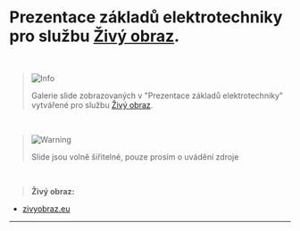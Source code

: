 # Prezentace základů elektrotechniky pro službu [Živý obraz](https://zivyobraz.eu).

&nbsp;

> <picture>
>   <source media="(prefers-color-scheme: light)" srcset="https://raw.githubusercontent.com/Mqxx/GitHub-Markdown/main/blockquotes/badge/light-theme/info.svg">
>   <img alt="Info" src="https://raw.githubusercontent.com/Mqxx/GitHub-Markdown/main/blockquotes/badge/dark-theme/info.svg">
> </picture><br>
> 
> Galerie slide zobrazovaných v "Prezentace základů elektrotechniky" vytvářené pro službu [Živý obraz](https://zivyobraz.eu).
>

&nbsp;

> <picture>
>   <source media="(prefers-color-scheme: light)" srcset="https://raw.githubusercontent.com/Mqxx/GitHub-Markdown/main/blockquotes/badge/light-theme/warning.svg">
>   <img alt="Warning" src="https://raw.githubusercontent.com/Mqxx/GitHub-Markdown/main/blockquotes/badge/dark-theme/warning.svg">
> </picture><br>
>
> Slide jsou volně šiřitelné, pouze prosím o uvádění zdroje

&nbsp;

> **Živý obraz:**
> 
- [zivyobraz.eu](https://zivyobraz.eu)

---
